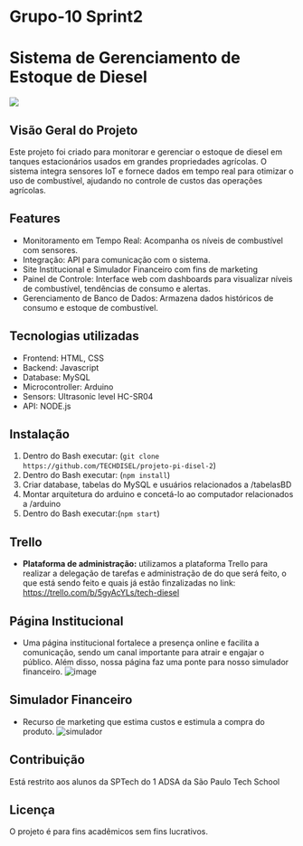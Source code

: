 # Grupo-10 Sprint2
# Sistema de Gerenciamento de Estoque de Diesel
<img src="https://blog.broto.com.br/wp-content/uploads/2022/01/maquinas-usadas-na-agricultura.jpeg">

## Visão Geral do Projeto

Este projeto foi criado para monitorar e gerenciar o estoque de diesel em tanques estacionários usados em grandes propriedades agrícolas. O sistema integra sensores IoT e fornece dados em tempo real para otimizar o uso de combustível, ajudando no controle de custos das operações agrícolas.

## Features
- Monitoramento em Tempo Real: Acompanha os níveis de combustível com sensores.
- Integração: API para comunicação com o sistema.
- Site Institucional e Simulador Financeiro com fins de marketing
- Painel de Controle: Interface web com dashboards para visualizar níveis de combustível, tendências de consumo e alertas.
- Gerenciamento de Banco de Dados: Armazena dados históricos de consumo e estoque de combustível.

## Tecnologias utilizadas

- Frontend: HTML, CSS
- Backend: Javascript
- Database: MySQL
- Microcontroller: Arduino
- Sensors: Ultrasonic level HC-SR04
- API: NODE.js

## Instalação

1. Dentro do Bash executar: (`git clone https://github.com/TECHDISEL/projeto-pi-disel-2`)
2. Dentro do Bash executar: (`npm install`)
3. Criar database, tabelas do MySQL e usuários relacionados a /tabelasBD
4. Montar arquitetura do arduino e concetá-lo ao computador relacionados a /arduino
5. Dentro do Bash executar:(`npm start`)

## Trello
- **Plataforma de administração:** utilizamos a plataforma Trello para realizar a delegação de tarefas e administração de do que será feito, o que está sendo feito e quais já estão finzalizadas no link: https://trello.com/b/5gyAcYLs/tech-diesel

## Página Institucional
- Uma página institucional fortalece a presença online e facilita a comunicação, sendo um canal importante para atrair e engajar o público. Além disso, nossa página faz uma ponte para nosso simulador financeiro.
![image](https://github.com/user-attachments/assets/d129cf55-3b0e-44be-9930-657b3470c55e)

## Simulador Financeiro
- Recurso de marketing que estima custos e estimula a compra do produto.
![simulador](https://github.com/user-attachments/assets/e0652dcc-414a-4e46-b4d6-972c5bede33e)

## Contribuição
Está restrito aos alunos da SPTech do 1 ADSA da São Paulo Tech School

## Licença 
O projeto é para fins acadêmicos sem fins lucrativos.